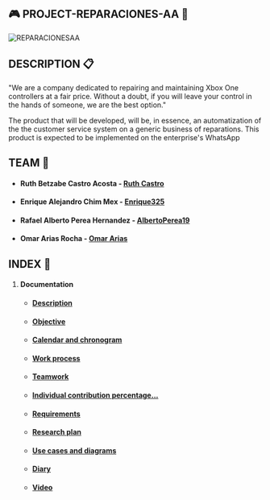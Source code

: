 ## :video_game: PROJECT-REPARACIONES-AA :wrench:

![REPARACIONESAA](https://scontent.fmid2-1.fna.fbcdn.net/v/t1.6435-9/104310703_106618751098537_5538567549555323826_n.jpg?_nc_cat=105&ccb=1-5&_nc_sid=09cbfe&_nc_ohc=-jafejqRrjcAX-X9TXO&tn=DH0IROnrMxV2hWm_&_nc_ht=scontent.fmid2-1.fna&oh=7fc496bc3885c930a0e882c3aa3d46a4&oe=61895C0C)


## DESCRIPTION  :clipboard:

"We are a company dedicated to repairing and maintaining Xbox One controllers at a fair price. Without a doubt, if you will leave your control in the hands of someone, we are the best option."

The product that will be developed, will be, in essence, an automatization of the the customer service system on a generic business of reparations. This product is expected to be implemented on the enterprise's WhatsApp


## TEAM  :busts_in_silhouette:

* #### Ruth Betzabe Castro Acosta - [Ruth Castro](https://github.com/Ruthbcastro)
* #### Enrique Alejandro Chim Mex - [Enrique325](https://github.com/Enrique325)
* #### Rafael Alberto Perea Hernandez - [AlbertoPerea19](https://github.com/AlbertoPerea19)
* #### Omar Arias Rocha - [Omar Arias](https://github.com/omararias)


## INDEX  :paperclip:

 1. #### Documentation
    * ####  [Description](https://github.com/AlbertoPerea19/Project-ReparacionesAA/blob/main/Documentation/Description.md)
    
    * #### [Objective](https://github.com/AlbertoPerea19/Project-ReparacionesAA/blob/main/Documentation/Objetive.md)
    
    * #### [Calendar and chronogram](https://github.com/AlbertoPerea19/Project-ReparacionesAA/blob/main/Documentation/Calendar%20and%20chronogram.md)
    
    * #### [Work process](https://github.com/AlbertoPerea19/Project-ReparacionesAA/blob/main/Documentation/Work%20Process.md)
    
    * #### [Teamwork](https://github.com/AlbertoPerea19/Project-ReparacionesAA/blob/main/Documentation/Teamwork.md)
    
    * #### [Individual contribution percentage...](https://github.com/AlbertoPerea19/Project-ReparacionesAA/blob/main/Documentation/Individual%20contribution%20percentage%2C%20objectively%20measured.md)
    
    * #### [Requirements](https://github.com/AlbertoPerea19/Project-ReparacionesAA/blob/main/Documentation/REQUIREMENTS.md)
    
    * #### [Research plan](https://github.com/AlbertoPerea19/Project-ReparacionesAA/blob/main/Documentation/Research%20plan.md)
    
    * #### [Use cases and diagrams](https://github.com/AlbertoPerea19/Project-ReparacionesAA/blob/main/Documentation/Use%20cases%20and%20diagrams.md)
    
    * #### [Diary](https://github.com/AlbertoPerea19/Project-ReparacionesAA/tree/main/Documentation/Diary)
    
    * #### [Video](https://github.com/AlbertoPerea19/Project-ReparacionesAA/blob/main/Documentation/Video.md)

